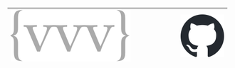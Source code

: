 | ![](img/logo.svg) | <a href="https://github.com/FriendsAtDawn/cover"><img src="img/github-mark.svg" width="50%"></a> |
| ------------------ | ----------------:|
